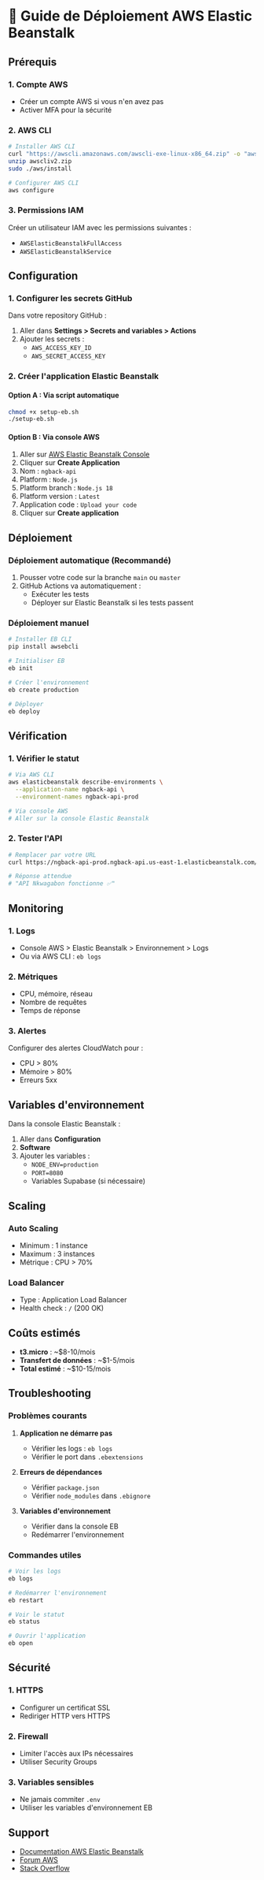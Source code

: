 # 🚀 Guide de Déploiement AWS Elastic Beanstalk

## Prérequis

### 1. Compte AWS
- Créer un compte AWS si vous n'en avez pas
- Activer MFA pour la sécurité

### 2. AWS CLI
```bash
# Installer AWS CLI
curl "https://awscli.amazonaws.com/awscli-exe-linux-x86_64.zip" -o "awscliv2.zip"
unzip awscliv2.zip
sudo ./aws/install

# Configurer AWS CLI
aws configure
```

### 3. Permissions IAM
Créer un utilisateur IAM avec les permissions suivantes :
- `AWSElasticBeanstalkFullAccess`
- `AWSElasticBeanstalkService`

## Configuration

### 1. Configurer les secrets GitHub
Dans votre repository GitHub :
1. Aller dans **Settings > Secrets and variables > Actions**
2. Ajouter les secrets :
   - `AWS_ACCESS_KEY_ID`
   - `AWS_SECRET_ACCESS_KEY`

### 2. Créer l'application Elastic Beanstalk

#### Option A : Via script automatique
```bash
chmod +x setup-eb.sh
./setup-eb.sh
```

#### Option B : Via console AWS
1. Aller sur [AWS Elastic Beanstalk Console](https://console.aws.amazon.com/elasticbeanstalk/)
2. Cliquer sur **Create Application**
3. Nom : `ngback-api`
4. Platform : `Node.js`
5. Platform branch : `Node.js 18`
6. Platform version : `Latest`
7. Application code : `Upload your code`
8. Cliquer sur **Create application**

## Déploiement

### Déploiement automatique (Recommandé)
1. Pousser votre code sur la branche `main` ou `master`
2. GitHub Actions va automatiquement :
   - Exécuter les tests
   - Déployer sur Elastic Beanstalk si les tests passent

### Déploiement manuel
```bash
# Installer EB CLI
pip install awsebcli

# Initialiser EB
eb init

# Créer l'environnement
eb create production

# Déployer
eb deploy
```

## Vérification

### 1. Vérifier le statut
```bash
# Via AWS CLI
aws elasticbeanstalk describe-environments \
  --application-name ngback-api \
  --environment-names ngback-api-prod

# Via console AWS
# Aller sur la console Elastic Beanstalk
```

### 2. Tester l'API
```bash
# Remplacer par votre URL
curl https://ngback-api-prod.ngback-api.us-east-1.elasticbeanstalk.com/

# Réponse attendue
# "API Nkwagabon fonctionne ✅"
```

## Monitoring

### 1. Logs
- Console AWS > Elastic Beanstalk > Environnement > Logs
- Ou via AWS CLI : `eb logs`

### 2. Métriques
- CPU, mémoire, réseau
- Nombre de requêtes
- Temps de réponse

### 3. Alertes
Configurer des alertes CloudWatch pour :
- CPU > 80%
- Mémoire > 80%
- Erreurs 5xx

## Variables d'environnement

Dans la console Elastic Beanstalk :
1. Aller dans **Configuration**
2. **Software**
3. Ajouter les variables :
   - `NODE_ENV=production`
   - `PORT=8080`
   - Variables Supabase (si nécessaire)

## Scaling

### Auto Scaling
- Minimum : 1 instance
- Maximum : 3 instances
- Métrique : CPU > 70%

### Load Balancer
- Type : Application Load Balancer
- Health check : `/` (200 OK)

## Coûts estimés

- **t3.micro** : ~$8-10/mois
- **Transfert de données** : ~$1-5/mois
- **Total estimé** : ~$10-15/mois

## Troubleshooting

### Problèmes courants

1. **Application ne démarre pas**
   - Vérifier les logs : `eb logs`
   - Vérifier le port dans `.ebextensions`

2. **Erreurs de dépendances**
   - Vérifier `package.json`
   - Vérifier `node_modules` dans `.ebignore`

3. **Variables d'environnement**
   - Vérifier dans la console EB
   - Redémarrer l'environnement

### Commandes utiles
```bash
# Voir les logs
eb logs

# Redémarrer l'environnement
eb restart

# Voir le statut
eb status

# Ouvrir l'application
eb open
```

## Sécurité

### 1. HTTPS
- Configurer un certificat SSL
- Rediriger HTTP vers HTTPS

### 2. Firewall
- Limiter l'accès aux IPs nécessaires
- Utiliser Security Groups

### 3. Variables sensibles
- Ne jamais commiter `.env`
- Utiliser les variables d'environnement EB

## Support

- [Documentation AWS Elastic Beanstalk](https://docs.aws.amazon.com/elasticbeanstalk/)
- [Forum AWS](https://forums.aws.amazon.com/)
- [Stack Overflow](https://stackoverflow.com/questions/tagged/aws-elastic-beanstalk) 